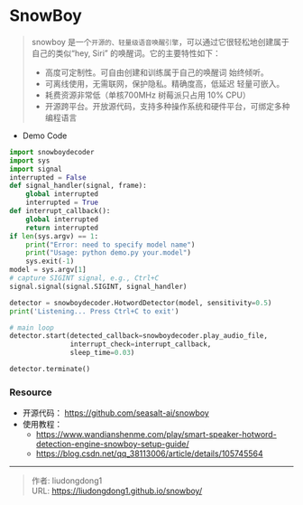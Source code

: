 # SnowBoy


> snowboy 是一个`开源的、轻量级语音唤醒引擎`，可以通过它很轻松地创建属于自己的类似“hey, Siri” 的唤醒词。它的主要特性如下：
>
> - 高度可定制性。可自由创建和训练属于自己的唤醒词 始终倾听。
> - 可离线使用，无需联网，保护隐私。精确度高，低延迟 轻量可嵌入。
> - 耗费资源非常低（单核700MHz 树莓派只占用 10% CPU）
> - 开源跨平台。开放源代码，支持多种操作系统和硬件平台，可绑定多种编程语言

- Demo Code

```python
import snowboydecoder
import sys
import signal
interrupted = False
def signal_handler(signal, frame):
    global interrupted
    interrupted = True
def interrupt_callback():
    global interrupted
    return interrupted
if len(sys.argv) == 1:
    print("Error: need to specify model name")
    print("Usage: python demo.py your.model")
    sys.exit(-1)
model = sys.argv[1]
# capture SIGINT signal, e.g., Ctrl+C
signal.signal(signal.SIGINT, signal_handler)

detector = snowboydecoder.HotwordDetector(model, sensitivity=0.5)
print('Listening... Press Ctrl+C to exit')

# main loop
detector.start(detected_callback=snowboydecoder.play_audio_file,
               interrupt_check=interrupt_callback,
               sleep_time=0.03)

detector.terminate()
```



### Resource

- 开源代码： https://github.com/seasalt-ai/snowboy
- 使用教程：
  -  https://www.wandianshenme.com/play/smart-speaker-hotword-detection-engine-snowboy-setup-guide/
  - https://blog.csdn.net/qq_38113006/article/details/105745564

---

> 作者: liudongdong1  
> URL: https://liudongdong1.github.io/snowboy/  


